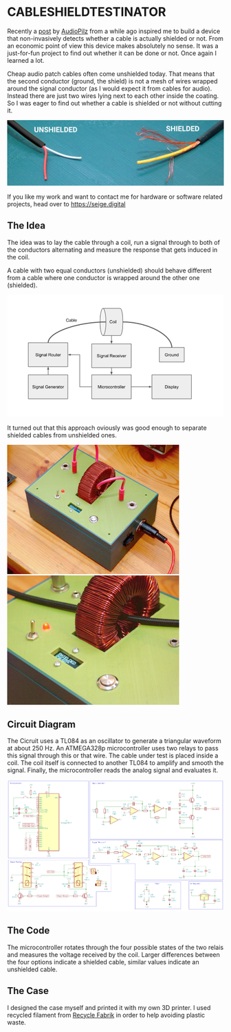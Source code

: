 # CABLESHIELDTESTINATOR

Recently a [post](https://www.instagram.com/audio.pilz/p/CvVS7SXtaue/) by [AudioPilz](https://www.youtube.com/@AudioPilz) from a while ago inspired me to build a device that non-invasively detects whether a cable is actually shielded or not. From an economic point of view this device makes absolutely no sense. It was a just-for-fun project to find out whether it can be done or not. Once again I learned a lot.

Cheap audio patch cables often come unshielded today. That means that the second conductor (ground, the shield) is not a mesh of wires wrapped around the signal conductor (as I would expect it from cables for audio). Instead there are just two wires lying next to each other inside the coating. So I was eager to find out whether a cable is shielded or not without cutting it. 

![cables](images/cables.png)

If you like my work and want to contact me for hardware or software related projects, head over to https://seige.digital

## The Idea

The idea was to lay the cable through a coil, run a signal through to both of the conductors alternating and measure the response that gets induced in the coil. 

A cable with two equal conductors (unshielded) should behave different from a cable where one conductor is wrapped around the other one (shielded).

![Block  diagram](images/blockdiagram.png)

It turned out that this approach oviously was good enough to separate shielded cables from unshielded ones.

<img src="images/photo1.jpg" width="400"><img src="images/photo2.jpg" width="400">

## Circuit Diagram

The Cicruit uses a TL084 as an oscillator to generate a triangular waveform at about 250 Hz. An ATMEGA328p microcontroller uses two relays to pass this signal through this or that wire. The cable under test is placed inside a coil. The coil itself is connected to another TL084 to amplify and smooth the signal. Finally, the microcontroller reads the analog signal and evaluates it.

![Block  diagram](images/schematic.png)

## The Code

The microcontroller rotates through the four possible states of the two relais and measures the voltage received by the coil. Larger differences between the four options indicate a shielded cable, similar values indicate an unshielded cable.

## The Case

I designed the case myself and printed it with my own 3D printer. I used recycled filament from [Recycle Fabrik](https://recyclingfabrik.com) in order to help avoiding plastic waste.








